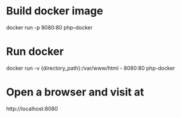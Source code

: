 # Build docker image
docker run -p 8080:80 php-docker

# Run docker
docker run -v {directory_path}:/var/www/html - 8080:80 php-docker

# Open a browser and visit at
http://localhost:8080